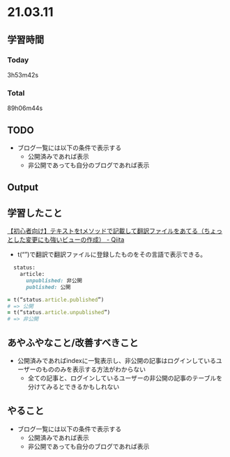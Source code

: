 # 21.03.11
## 学習時間
### Today
3h53m42s

### Total
89h06m44s

## TODO
- ブログ一覧には以下の条件で表示する
	- 公開済みであれば表示
	- 非公開であっても自分のブログであれば表示

## Output

## 学習したこと
[【初心者向け】テキストをtメソッドで記載して翻訳ファイルをあてる（ちょっとした変更にも強いビューの作成） - Qiita](https://qiita.com/tanutanu/items/9c23b1742097e9ddacdb)
* t(“”)で翻訳で翻訳ファイルに登録したものをその言語で表示できる。
```ruby
  status:
    article:
      unpublished: 非公開
      published: 公開

```

```ruby
= t(“status.article.published”)
# => 公開
= t(“status.article.unpublished”)
# => 非公開
```


## あやふやなこと/改善すべきこと
* 公開済みであればindexに一覧表示し、非公開の記事はログインしているユーザーのもののみを表示する方法がわからない
	* 全ての記事と、ログインしているユーザーの非公開の記事のテーブルを分けてみるとできるかもしれない

## やること
- ブログ一覧には以下の条件で表示する
	- 公開済みであれば表示
	- 非公開であっても自分のブログであれば表示
